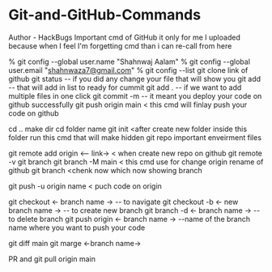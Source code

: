 # Git-and-GitHub-Commands
Author - HackBugs
Important cmd of GitHub it only for me I uploaded because when I feel I'm forgetting cmd than i can re-call from here

% git config --global user.name "Shahnwaj Aalam"
% git config --global user.email "shahnwaza7@gmail.com"
% git config --list
git clone link of github
git status -- if you did any change your file that will show you
git add <file name> -- that will add in list to ready for cummit 
git add . -- if we want to add multiple files in one click
git commit -m <message what you changed> -- it meant you deploy your code on github successfully 
git push origin main < this cmd will finlay push your code on github

cd ..
make dir
cd folder name
git init <after create new folder inside this folder run this cmd that will make hidden 
git repo important enveirment files

git remote add origin <-- link->  < when create new repo on github
git remote -v
git branch
git branch -M main < this cmd use for change origin rename of github 
git branch <chenk now which now showing branch

git push -u origin name < puch code on origin

git checkout <- branch name -> -- to navigate
git checkout -b <- new branch name ->  -- to create new branch
git branch -d <- branch name -> --to delete branch
git push origin <- branch name -> --name of the branch name where you want to push your code

git diff main
git marge <-branch name->

PR and git pull origin main 
